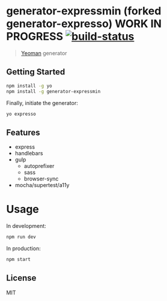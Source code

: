 # generator-expressmin (forked generator-expresso) WORK IN PROGRESS  [![build-status](https://travis-ci.org/hellobrian/generator-expresso.svg?branch=master)](https://travis-ci.org/hellobrian/generator-expresso)

> [Yeoman](http://yeoman.io) generator


## Getting Started

```bash
npm install -g yo
npm install -g generator-expressmin
```

Finally, initiate the generator:

```bash
yo expresso
```

## Features

- express
- handlebars
- gulp
  - autoprefixer
  - sass
  - browser-sync
- mocha/supertest/a11y

# Usage

In development: 

```bash
npm run dev
```

In production: 

```bash
npm start
```

## License

MIT
